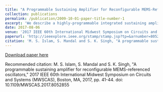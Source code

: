 ```yaml
---
title: "A Programmable Sustaining Amplifier for Reconfigurable MEMS-Referenced Oscillators"
collection: publications
permalink: /publication/2009-10-01-paper-title-number-1
excerpt: 'We describe a highly-programmable integrated sustaining amplifier for reconfigurable MEMS-referenced oscillators. The frequency response, voltage gain, and phase shift of the amplifier can be independently controlled using bias currents, thus enabling it to be interfaced with a variety of MEMS devices with resonant frequencies in the 10-120kHz range. The chip, which was designed in 0.5μm CMOS, also includes i) an automatic level control (ALC) circuit; and ii) an independentlyadjustable background compensation network (BCN) that is used for canceling the parasitic electrical capacitance of the resonator. We present experimental data that confirms the functionality of individual circuit blocks and also the amplifier as a whole.'
date: 2017-08-06
venue: '2017 IEEE 60th International Midwest Symposium on Circuits and Systems (MWSCAS), Boston'
paperurl: 'http://ieeexplore.ieee.org/stamp/stamp.jsp?tp=&arnumber=8052855&isnumber=8052834'
citation: 'M. S. Islam, S. Mandal and S. K. Singh, "A programmable sustaining amplifier for reconfigurable MEMS-referenced oscillators," 2017 IEEE 60th International Midwest Symposium on Circuits and Systems (MWSCAS), Boston, MA, 2017, pp. 41-44.'
---
```




[Download paper here](http://ieeexplore.ieee.org/stamp/stamp.jsp?tp=&arnumber=8052855&isnumber=8052834)

Recommended citation: M. S. Islam, S. Mandal and S. K. Singh, "A programmable sustaining amplifier for reconfigurable MEMS-referenced oscillators," 2017 IEEE 60th International Midwest Symposium on Circuits and Systems (MWSCAS), Boston, MA, 2017, pp. 41-44.
doi: 10.1109/MWSCAS.2017.8052855
